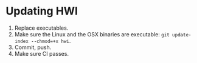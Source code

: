 ﻿# Updating HWI

1. Replace executables.
2. Make sure the Linux and the OSX binaries are executable: `git update-index --chmod=+x hwi`.
3. Commit, push.
4. Make sure CI passes.